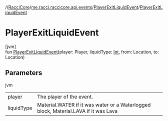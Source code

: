 //[RacciCore](../../../index.md)/[me.racci.raccicore.api.events](../index.md)/[PlayerExitLiquidEvent](index.md)/[PlayerExitLiquidEvent](-player-exit-liquid-event.md)

# PlayerExitLiquidEvent

[jvm]\
fun [PlayerExitLiquidEvent](-player-exit-liquid-event.md)(player: Player, liquidType: [Int](https://kotlinlang.org/api/latest/jvm/stdlib/kotlin/-int/index.html), from: Location, to: Location)

## Parameters

jvm

| | |
|---|---|
| player | The player of the event. |
| liquidType | Material.WATER if it was water or a Waterlogged block, Material.LAVA if it was Lava |
